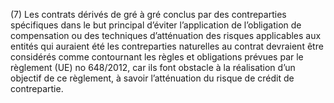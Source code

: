 (7) Les contrats dérivés de gré à gré conclus par des contreparties spécifiques dans le but principal d’éviter l’application de l’obligation de compensation ou des techniques d’atténuation des risques applicables aux entités qui auraient été les contreparties naturelles au contrat devraient être considérés comme contournant les règles et obligations prévues par le règlement (UE) no 648/2012, car ils font obstacle à la réalisation d’un objectif de ce règlement, à savoir l’atténuation du risque de crédit de contrepartie.